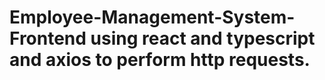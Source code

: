 # Employee-Management-System-Frontend using react and typescript and axios to perform http requests. 
